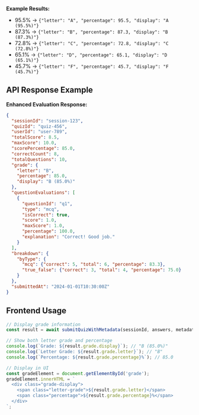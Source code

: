 **Example Results:**
- 95.5% → `{"letter": "A", "percentage": 95.5, "display": "A (95.5%)"}`
- 87.3% → `{"letter": "B", "percentage": 87.3, "display": "B (87.3%)"}`
- 72.8% → `{"letter": "C", "percentage": 72.8, "display": "C (72.8%)"}`
- 65.1% → `{"letter": "D", "percentage": 65.1, "display": "D (65.1%)"}`
- 45.7% → `{"letter": "F", "percentage": 45.7, "display": "F (45.7%)"}`

## API Response Example

**Enhanced Evaluation Response:**
```json
{
  "sessionId": "session-123",
  "quizId": "quiz-456",
  "userId": "user-789",
  "totalScore": 8.5,
  "maxScore": 10.0,
  "scorePercentage": 85.0,
  "correctCount": 8,
  "totalQuestions": 10,
  "grade": {
    "letter": "B",
    "percentage": 85.0,
    "display": "B (85.0%)"
  },
  "questionEvaluations": [
    {
      "questionId": "q1",
      "type": "mcq",
      "isCorrect": true,
      "score": 1.0,
      "maxScore": 1.0,
      "percentage": 100.0,
      "explanation": "Correct! Good job."
    }
  ],
  "breakdown": {
    "byType": {
      "mcq": {"correct": 5, "total": 6, "percentage": 83.3},
      "true_false": {"correct": 3, "total": 4, "percentage": 75.0}
    }
  },
  "submittedAt": "2024-01-01T10:30:00Z"
}
```

## Frontend Usage

```typescript
// Display grade information
const result = await submitQuizWithMetadata(sessionId, answers, metadata);

// Show both letter grade and percentage
console.log(`Grade: ${result.grade.display}`); // "B (85.0%)"
console.log(`Letter Grade: ${result.grade.letter}`); // "B"
console.log(`Percentage: ${result.grade.percentage}%`); // 85.0

// Display in UI
const gradeElement = document.getElementById('grade');
gradeElement.innerHTML = `
  <div class="grade-display">
    <span class="letter-grade">${result.grade.letter}</span>
    <span class="percentage">${result.grade.percentage}%</span>
  </div>
`;
```
